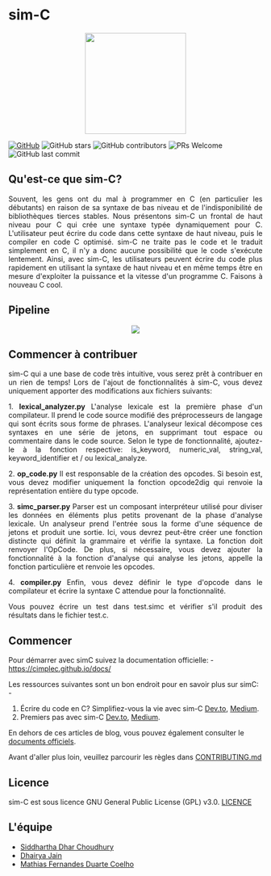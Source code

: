 
# sim-C

<p align="center">
  <img src="../logo.png" height="200">
</p>

[![GitHub](https://img.shields.io/github/license/cimplec/sim-c)](https://github.com/cimplec/sim-c/blob/master/LICENSE)  ![GitHub stars](https://img.shields.io/github/stars/cimplec/sim-c?style=plastic)  ![GitHub contributors](https://img.shields.io/github/contributors/cimplec/sim-c)  ![PRs Welcome](https://img.shields.io/badge/PRs-welcome-brightgreen.svg)  ![GitHub last commit](https://img.shields.io/github/last-commit/cimplec/sim-c)

## Qu'est-ce que sim-C?

<p align="justify">Souvent, les gens ont du mal à programmer en C (en particulier les débutants) en raison de sa syntaxe de bas niveau et de l'indisponibilité de bibliothèques tierces stables. Nous présentons sim-C un frontal de haut niveau pour C qui crée une syntaxe typée dynamiquement pour C. L'utilisateur peut écrire du code dans cette syntaxe de haut niveau, puis le compiler en code C optimisé. sim-C ne traite pas le code et le traduit simplement en C, il n'y a donc aucune possibilité que le code s'exécute lentement. Ainsi, avec sim-C, les utilisateurs peuvent écrire du code plus rapidement en utilisant la syntaxe de haut niveau et en même temps être en mesure d'exploiter la puissance et la vitesse d'un programme C. Faisons à nouveau C cool.</p>

## Pipeline

<p align="center">
  <img src="../simc-pipeline.png">
</p>

## Commencer à contribuer

<p align="justify">sim-C qui a une base de code très intuitive, vous serez prêt à contribuer en un rien de temps! Lors de l'ajout de fonctionnalités à sim-C, vous devez uniquement apporter des modifications aux fichiers suivants:</p>

<p align="justify">1. <strong>lexical_analyzer.py</strong>
L'analyse lexicale est la première phase d'un compilateur. Il prend le code source modifié des préprocesseurs de langage qui sont écrits sous forme de phrases. L'analyseur lexical décompose ces syntaxes en une série de jetons, en supprimant tout espace ou commentaire dans le code source. Selon le type de fonctionnalité, ajoutez-le à la fonction respective: is_keyword, numeric_val, string_val, keyword_identifier et / ou lexical_analyze.</p>

<p align="justify">2. <strong>op_code.py</strong>
Il est responsable de la création des opcodes. Si besoin est, vous devez modifier uniquement la fonction opcode2dig qui renvoie la représentation entière du type opcode.</p>

<p align="justify">3. <strong>simc_parser.py</strong>
Parser est un composant interpréteur utilisé pour diviser les données en éléments plus petits provenant de la phase d'analyse lexicale. Un analyseur prend l'entrée sous la forme d'une séquence de jetons et produit une sortie. Ici, vous devrez peut-être créer une fonction distincte qui définit la grammaire et vérifie la syntaxe. La fonction doit renvoyer l'OpCode. De plus, si nécessaire, vous devez ajouter la fonctionnalité à la fonction d'analyse qui analyse les jetons, appelle la fonction particulière et renvoie les opcodes.</p>

<p align="justify">4. <strong>compiler.py</strong>
Enfin, vous devez définir le type d'opcode dans le compilateur et écrire la syntaxe C attendue pour la fonctionnalité.</p>

<p align="justify">Vous pouvez écrire un test dans test.simc et vérifier s'il produit des résultats dans le fichier test.c.</p>


## Commencer

Pour démarrer avec simC suivez la documentation officielle: - https://cimplec.github.io/docs/

Les ressources suivantes sont un bon endroit pour en savoir plus sur simC: -

1) Écrire du code en C? Simplifiez-vous la vie avec sim-C <a href="https://dev.to/cimplec/writing-code-in-c-simplify-your-life-with-sim-c-2dkj">Dev.to</a>, <a href="https://medium.com/oss-build/writing-code-in-c-simplify-your-life-with-sim-c-9dd98f882bf8">Medium</a>.
2) Premiers pas avec sim-C <a href="https://dev.to/cimplec/getting-started-with-sim-c-4iek">Dev.to</a>, <a href="https://medium.com/oss-build/getting-started-with-sim-c-1397ee539877">Medium</a>.

En dehors de ces articles de blog, vous pouvez également consulter le <a href="https://cimplec.github.io/docs">documents officiels</a>.

Avant d'aller plus loin, veuillez parcourir les règles dans [CONTRIBUTING.md](../CONTRIBUTING.md)

## Licence

sim-C est sous licence GNU General Public License (GPL) v3.0. [LICENCE](../LICENSE)

## L'équipe

- [Siddhartha Dhar Choudhury](https://github.com/frankhart2018)
- [Dhairya Jain](https://github.com/dhairyaj)
- [Mathias Fernandes Duarte Coelho](https://github.com/Math-O5)
